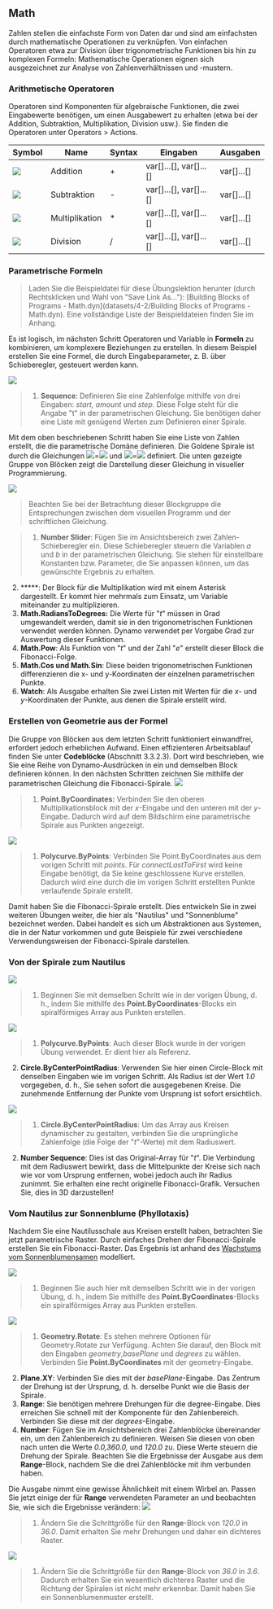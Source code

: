 

## Math

Zahlen stellen die einfachste Form von Daten dar und sind am einfachsten durch mathematische Operationen zu verknüpfen. Von einfachen Operatoren etwa zur Division über trigonometrische Funktionen bis hin zu komplexen Formeln: Mathematische Operationen eignen sich ausgezeichnet zur Analyse von Zahlenverhältnissen und -mustern.

### Arithmetische Operatoren

Operatoren sind Komponenten für algebraische Funktionen, die zwei Eingabewerte benötigen, um einen Ausgabewert zu erhalten (etwa bei der Addition, Subtraktion, Multiplikation, Division usw.). Sie finden die Operatoren unter Operators > Actions.

|Symbol|Name|Syntax|Eingaben|Ausgaben|
| -- | -- | -- | -- | -- |
|![](../images/icons/add-Large.jpg)|Addition|+|var[]...[], var[]...[]|var[]...[]|
|![](../images/icons/sub-Large.jpg)|Subtraktion|-|var[]...[], var[]...[]|var[]...[]|
|![](../images/icons/mul-Large.jpg)|Multiplikation|*|var[]...[], var[]...[]|var[]...[]|
|![](../images/icons/div-Large.jpg)|Division|/|var[]...[], var[]...[]|var[]...[]|

### Parametrische Formeln

> Laden Sie die Beispieldatei für diese Übungslektion herunter (durch Rechtsklicken und Wahl von "Save Link As..."): [Building Blocks of Programs - Math.dyn](datasets/4-2/Building Blocks of Programs - Math.dyn). Eine vollständige Liste der Beispieldateien finden Sie im Anhang.

Es ist logisch, im nächsten Schritt Operatoren und Variable in **Formeln** zu kombinieren, um komplexere Beziehungen zu erstellen. In diesem Beispiel erstellen Sie eine Formel, die durch Eingabeparameter, z. B. über Schieberegler, gesteuert werden kann.

![](images/4-2/4-2-5/01.png)

> 1. **Sequence**: Definieren Sie eine Zahlenfolge mithilfe von drei Eingaben: *start, amount* und *step*. Diese Folge steht für die Angabe "t" in der parametrischen Gleichung. Sie benötigen daher eine Liste mit genügend Werten zum Definieren einer Spirale.

Mit dem oben beschriebenen Schritt haben Sie eine Liste von Zahlen erstellt, die die parametrische Domäne definieren. Die Goldene Spirale ist durch die Gleichungen ![](images/4-2/4-2-5/x.gif)=![](images/4-2/4-2-5/goldenSpiral.gif) und ![](images/4-2/4-2-5/y.gif)=![](images/4-2/4-2-5/goldenSpiral2.gif) definiert. Die unten gezeigte Gruppe von Blöcken zeigt die Darstellung dieser Gleichung in visueller Programmierung.

![](images/4-2/4-2-5/02.png)

> Beachten Sie bei der Betrachtung dieser Blockgruppe die Entsprechungen zwischen dem visuellen Programm und der schriftlichen Gleichung.

> 1. **Number Slider**: Fügen Sie im Ansichtsbereich zwei Zahlen-Schieberegler ein. Diese Schieberegler steuern die Variablen *a* und *b* in der parametrischen Gleichung. Sie stehen für einstellbare Konstanten bzw. Parameter, die Sie anpassen können, um das gewünschte Ergebnis zu erhalten.
2. *****: Der Block für die Multiplikation wird mit einem Asterisk dargestellt. Er kommt hier mehrmals zum Einsatz, um Variable miteinander zu multiplizieren.
3. **Math.RadiansToDegrees:** Die Werte für "*t*" müssen in Grad umgewandelt werden, damit sie in den trigonometrischen Funktionen verwendet werden können. Dynamo verwendet per Vorgabe Grad zur Auswertung dieser Funktionen.
4. **Math.Pow**: Als Funktion von "*t*" und der Zahl "*e*" erstellt dieser Block die Fibonacci-Folge.
5. **Math.Cos und Math.Sin**: Diese beiden trigonometrischen Funktionen differenzieren die x- und y-Koordinaten der einzelnen parametrischen Punkte.
6. **Watch**: Als Ausgabe erhalten Sie zwei Listen mit Werten für die *x*- und *y*-Koordinaten der Punkte, aus denen die Spirale erstellt wird.

### Erstellen von Geometrie aus der Formel

Die Gruppe von Blöcken aus dem letzten Schritt funktioniert einwandfrei, erfordert jedoch erheblichen Aufwand. Einen effizienteren Arbeitsablauf finden Sie unter **Codeblöcke** (Abschnitt 3.3.2.3). Dort wird beschrieben, wie Sie eine Reihe von Dynamo-Ausdrücken in ein und demselben Block definieren können. In den nächsten Schritten zeichnen Sie mithilfe der parametrischen Gleichung die Fibonacci-Spirale. ![](images/4-2/4-2-5/03.png)

> 1. **Point.ByCoordinates:** Verbinden Sie den oberen Multiplikationsblock mit der *x*-Eingabe und den unteren mit der *y*-Eingabe. Dadurch wird auf dem Bildschirm eine parametrische Spirale aus Punkten angezeigt.

![](images/4-2/4-2-5/03aaa.png)

> 1. **Polycurve.ByPoints**: Verbinden Sie Point.ByCoordinates aus dem vorigen Schritt mit *points*. Für *connectLastToFirst* wird keine Eingabe benötigt, da Sie keine geschlossene Kurve erstellen. Dadurch wird eine durch die im vorigen Schritt erstellten Punkte verlaufende Spirale erstellt.

Damit haben Sie die Fibonacci-Spirale erstellt. Dies entwickeln Sie in zwei weiteren Übungen weiter, die hier als "Nautilus" und "Sonnenblume" bezeichnet werden. Dabei handelt es sich um Abstraktionen aus Systemen, die in der Natur vorkommen und gute Beispiele für zwei verschiedene Verwendungsweisen der Fibonacci-Spirale darstellen.

### Von der Spirale zum Nautilus

![](images/4-2/4-2-5/03.png)

> 1. Beginnen Sie mit demselben Schritt wie in der vorigen Übung, d. h., indem Sie mithilfe des **Point.ByCoordinates**-Blocks ein spiralförmiges Array aus Punkten erstellen.

![](images/4-2/4-2-5/03aa.png)

> 1. **Polycurve.ByPoints**: Auch dieser Block wurde in der vorigen Übung verwendet. Er dient hier als Referenz.
2. **Circle.ByCenterPointRadius**: Verwenden Sie hier einen Circle-Block mit denselben Eingaben wie im vorigen Schritt. Als Radius ist der Wert *1.0* vorgegeben, d. h., Sie sehen sofort die ausgegebenen Kreise. Die zunehmende Entfernung der Punkte vom Ursprung ist sofort ersichtlich.

![](images/4-2/4-2-5/03a.png)

> 1. **Circle.ByCenterPointRadius**: Um das Array aus Kreisen dynamischer zu gestalten, verbinden Sie die ursprüngliche Zahlenfolge (die Folge der "*t*"-Werte) mit dem Radiuswert.
2. **Number Sequence**: Dies ist das Original-Array für "*t*". Die Verbindung mit dem Radiuswert bewirkt, dass die Mittelpunkte der Kreise sich nach wie vor vom Ursprung entfernen, wobei jedoch auch ihr Radius zunimmt. Sie erhalten eine recht originelle Fibonacci-Grafik. Versuchen Sie, dies in 3D darzustellen!

### Vom Nautilus zur Sonnenblume (Phyllotaxis)

Nachdem Sie eine Nautilusschale aus Kreisen erstellt haben, betrachten Sie jetzt parametrische Raster. Durch einfaches Drehen der Fibonacci-Spirale erstellen Sie ein Fibonacci-Raster. Das Ergebnis ist anhand des [Wachstums vom Sonnenblumensamen](http://ms.unimelb.edu.au/~segerman/papers/sunflower_spiral_fibonacci_metric.pdf) modelliert.

![](images/4-2/4-2-5/03.png)

> 1. Beginnen Sie auch hier mit demselben Schritt wie in der vorigen Übung, d. h., indem Sie mithilfe des **Point.ByCoordinates**-Blocks ein spiralförmiges Array aus Punkten erstellen.

![](images/4-2/4-2-5/04.png)

> 1. **Geometry.Rotate**: Es stehen mehrere Optionen für Geometry.Rotate zur Verfügung. Achten Sie darauf, den Block mit den Eingaben *geometry*,*basePlane* und *degrees* zu wählen. Verbinden Sie **Point.ByCoordinates** mit der geometry-Eingabe.
2. **Plane.XY**: Verbinden Sie dies mit der *basePlane*-Eingabe. Das Zentrum der Drehung ist der Ursprung, d. h. derselbe Punkt wie die Basis der Spirale.
3. **Range**: Sie benötigen mehrere Drehungen für die degree-Eingabe. Dies erreichen Sie schnell mit der Komponente für den Zahlenbereich. Verbinden Sie diese mit der *degrees*-Eingabe.
4. **Number**: Fügen Sie im Ansichtsbereich drei Zahlenblöcke übereinander ein, um den Zahlenbereich zu definieren. Weisen Sie diesen von oben nach unten die Werte *0.0,360.0,* und *120.0* zu. Diese Werte steuern die Drehung der Spirale. Beachten Sie die Ergebnisse der Ausgabe aus dem **Range**-Block, nachdem Sie die drei Zahlenblöcke mit ihm verbunden haben.

Die Ausgabe nimmt eine gewisse Ähnlichkeit mit einem Wirbel an. Passen Sie jetzt einige der für **Range** verwendeten Parameter an und beobachten Sie, wie sich die Ergebnisse verändern: ![](images/4-2/4-2-5/05.png)

> 1. Ändern Sie die Schrittgröße für den **Range**-Block von *120.0* in *36.0*. Damit erhalten Sie mehr Drehungen und daher ein dichteres Raster.

![](images/4-2/4-2-5/06.png)

> 1. Ändern Sie die Schrittgröße für den **Range**-Block von *36.0* in *3.6*. Dadurch erhalten Sie ein wesentlich dichteres Raster und die Richtung der Spiralen ist nicht mehr erkennbar. Damit haben Sie ein Sonnenblumenmuster erstellt.

